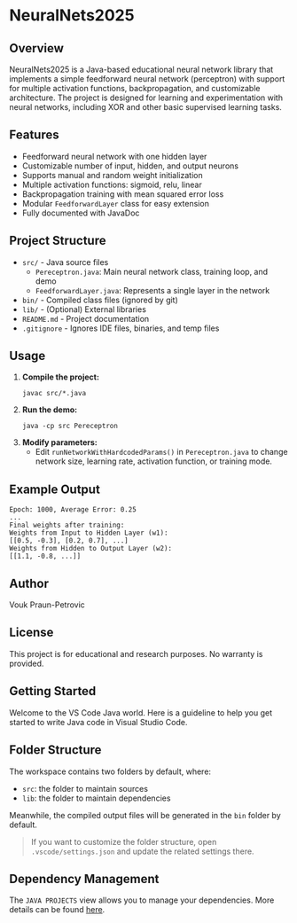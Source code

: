# NeuralNets2025

## Overview

NeuralNets2025 is a Java-based educational neural network library that implements a simple feedforward neural network (perceptron) with support for multiple activation functions, backpropagation, and customizable architecture. The project is designed for learning and experimentation with neural networks, including XOR and other basic supervised learning tasks.

## Features

- Feedforward neural network with one hidden layer
- Customizable number of input, hidden, and output neurons
- Supports manual and random weight initialization
- Multiple activation functions: sigmoid, relu, linear
- Backpropagation training with mean squared error loss
- Modular `FeedforwardLayer` class for easy extension
- Fully documented with JavaDoc

## Project Structure

- `src/` - Java source files
  - `Pereceptron.java`: Main neural network class, training loop, and demo
  - `FeedforwardLayer.java`: Represents a single layer in the network
- `bin/` - Compiled class files (ignored by git)
- `lib/` - (Optional) External libraries
- `README.md` - Project documentation
- `.gitignore` - Ignores IDE files, binaries, and temp files

## Usage

1. **Compile the project:**
	```
	javac src/*.java
	```
2. **Run the demo:**
	```
	java -cp src Pereceptron
	```
3. **Modify parameters:**
	- Edit `runNetworkWithHardcodedParams()` in `Pereceptron.java` to change network size, learning rate, activation function, or training mode.

## Example Output

```
Epoch: 1000, Average Error: 0.25
...
Final weights after training:
Weights from Input to Hidden Layer (w1):
[[0.5, -0.3], [0.2, 0.7], ...]
Weights from Hidden to Output Layer (w2):
[[1.1, -0.8, ...]]
```

## Author

Vouk Praun-Petrovic

## License

This project is for educational and research purposes. No warranty is provided.
## Getting Started

Welcome to the VS Code Java world. Here is a guideline to help you get started to write Java code in Visual Studio Code.

## Folder Structure

The workspace contains two folders by default, where:

- `src`: the folder to maintain sources
- `lib`: the folder to maintain dependencies

Meanwhile, the compiled output files will be generated in the `bin` folder by default.

> If you want to customize the folder structure, open `.vscode/settings.json` and update the related settings there.

## Dependency Management

The `JAVA PROJECTS` view allows you to manage your dependencies. More details can be found [here](https://github.com/microsoft/vscode-java-dependency#manage-dependencies).
